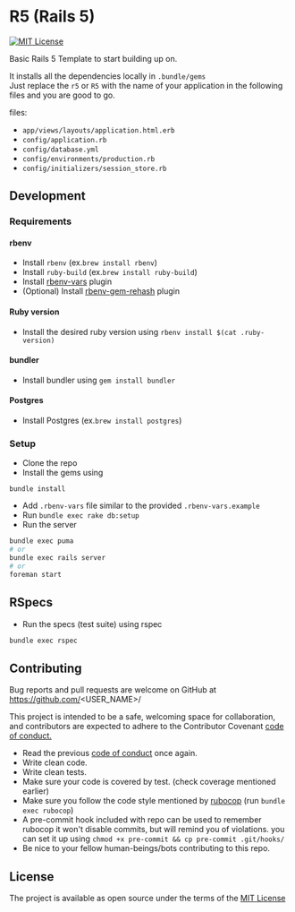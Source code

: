 # R5 (Rails 5)
[![MIT License](https://img.shields.io/badge/License-MIT-blue.svg)](/LICENSE.md)

Basic Rails 5 Template to start building up on.

It installs all the dependencies locally in `.bundle/gems`  
Just replace the `r5` or `R5` with the name of your application in the following
files and you are good to go.

files:
- `app/views/layouts/application.html.erb`
- `config/application.rb`
- `config/database.yml`
- `config/environments/production.rb`
- `config/initializers/session_store.rb`

## Development
### Requirements
#### rbenv

- Install `rbenv` (ex.`brew install rbenv`)
- Install `ruby-build` (ex.`brew install ruby-build`)
- Install [rbenv-vars](https://github.com/sstephenson/rbenv-vars) plugin
- (Optional) Install
[rbenv-gem-rehash](https://github.com/sstephenson/rbenv-gem-rehash) plugin

#### Ruby version
- Install the desired ruby version using `rbenv install $(cat .ruby-version)`

#### bundler
- Install bundler using `gem install bundler`

#### Postgres
- Install Postgres (ex.`brew install postgres`)

### Setup

- Clone the repo
- Install the gems using
```
bundle install
```
- Add `.rbenv-vars` file similar to the provided `.rbenv-vars.example`
- Run `bundle exec rake db:setup`
- Run the server
```sh
bundle exec puma
# or
bundle exec rails server
# or
foreman start
```
## RSpecs
- Run the specs (test suite) using rspec
```sh
bundle exec rspec
```

## Contributing

Bug reports and pull requests are welcome on GitHub at
https://github.com/<USER_NAME>/<REPO>

This project is intended to be a safe,
welcoming space for collaboration,
and contributors are expected to adhere to the
Contributor Covenant [code of conduct.](/CODE_OF_CONDUCT.md)

- Read the previous [code of conduct](/CODE_OF_CONDUCT.md) once again.
- Write clean code.
- Write clean tests.
- Make sure your code is covered by test. (check coverage mentioned earlier)
- Make sure you follow the code style mentioned by
[rubocop](http://batsov.com/rubocop/) (run `bundle exec rubocop`)
- A pre-commit hook included with repo can be used to remember rubocop
it won't disable commits, but will remind you of violations.
you can set it up using `chmod +x pre-commit && cp pre-commit .git/hooks/`
- Be nice to your fellow human-beings/bots contributing to this repo.

## License

The project is available as open source under the terms of the
[MIT License](/LICENSE.md)
